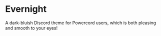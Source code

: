 # Evernight
A dark-bluish Discord theme for Powercord users, which is both pleasing and smooth to your eyes!
